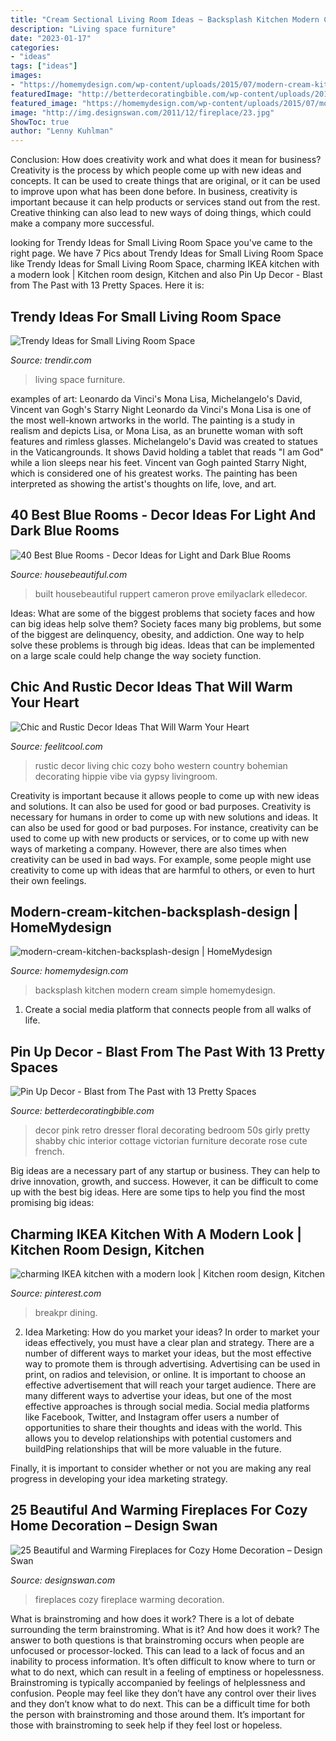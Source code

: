 ```yaml
---
title: "Cream Sectional Living Room Ideas ~ Backsplash Kitchen Modern Cream Simple Homemydesign"
description: "Living space furniture"
date: "2023-01-17"
categories:
- "ideas"
tags: ["ideas"]
images:
- "https://homemydesign.com/wp-content/uploads/2015/07/modern-cream-kitchen-backsplash-design.jpg"
featuredImage: "http://betterdecoratingbible.com/wp-content/uploads/2013/10/retro-pin-up-girly-room-floral-wallpaper-pink-dresser-50s-style-inteior-decor-design-better-decorating-bible-blog.jpg"
featured_image: "https://homemydesign.com/wp-content/uploads/2015/07/modern-cream-kitchen-backsplash-design.jpg"
image: "http://img.designswan.com/2011/12/fireplace/23.jpg"
ShowToc: true
author: "Lenny Kuhlman"
---
```



Conclusion: How does creativity work and what does it mean for business?
Creativity is the process by which people come up with new ideas and concepts. It can be used to create things that are original, or it can be used to improve upon what has been done before. In business, creativity is important because it can help products or services stand out from the rest. Creative thinking can also lead to new ways of doing things, which could make a company more successful.

	

		
looking for Trendy Ideas for Small Living Room Space you've came to the right page. We have 7 Pics about Trendy Ideas for Small Living Room Space like Trendy Ideas for Small Living Room Space, charming IKEA kitchen with a modern look | Kitchen room design, Kitchen and also Pin Up Decor - Blast from The Past with 13 Pretty Spaces. Here it is:
		
    
## Trendy Ideas For Small Living Room Space

<img loading=lazy src="https://cdn.trendir.com/wp-content/uploads/2017/10/small-furniture.jpg" onerror="this.onerror=null;this.src='https://tse4.mm.bing.net/th?id=OIP.XNqG2PIGwhB4HGWAjox-EgHaLI&amp;pid=15.1';" alt="Trendy Ideas for Small Living Room Space">

_Source: trendir.com_

>living space furniture. 

	

examples of art: Leonardo da Vinci's Mona Lisa, Michelangelo's David, Vincent van Gogh's Starry Night
Leonardo da Vinci's Mona Lisa is one of the most well-known artworks in the world. The painting is a study in realism and depicts Lisa, or Mona Lisa, as an brunette woman with soft features and rimless glasses. Michelangelo's David was created to statues in the Vaticangrounds. It shows David holding a tablet that reads "I am God" while a lion sleeps near his feet. Vincent van Gogh painted Starry Night, which is considered one of his greatest works. The painting has been interpreted as showing the artist's thoughts on life, love, and art.

    
## 40 Best Blue Rooms - Decor Ideas For Light And Dark Blue Rooms

<img loading=lazy src="https://hips.hearstapps.com/hmg-prod.s3.amazonaws.com/images/blue-dining-room-ideas-dscf1742-1572367217.jpg?crop=1xw:1xh;center,top&amp;resize=480:*" onerror="this.onerror=null;this.src='https://tse1.mm.bing.net/th?id=OIP.Z3aqDGMmO14uMAtmt-rlEQHaLH&amp;pid=15.1';" alt="40 Best Blue Rooms - Decor Ideas for Light and Dark Blue Rooms">

_Source: housebeautiful.com_

>built housebeautiful ruppert cameron prove emilyaclark elledecor. 

	

Ideas: What are some of the biggest problems that society faces and how can big ideas help solve them?
Society faces many big problems, but some of the biggest are delinquency, obesity, and addiction. One way to help solve these problems is through big ideas. Ideas that can be implemented on a large scale could help change the way society function.

    
## Chic And Rustic Decor Ideas That Will Warm Your Heart

<img loading=lazy src="http://feelitcool.com/wp-content/uploads/2015/12/crative-cozy-rustic-living-room.jpg" onerror="this.onerror=null;this.src='https://tse3.mm.bing.net/th?id=OIP.SBgc-x2Dx2pfyh5nrsBFzgHaJ4&amp;pid=15.1';" alt="Chic and Rustic Decor Ideas That Will Warm Your Heart">

_Source: feelitcool.com_

>rustic decor living chic cozy boho western country bohemian decorating hippie vibe via gypsy livingroom. 

	

Creativity is important because it allows people to come up with new ideas and solutions. It can also be used for good or bad purposes.
Creativity is necessary for humans in order to come up with new solutions and ideas. It can also be used for good or bad purposes. For instance, creativity can be used to come up with new products or services, or to come up with new ways of marketing a company. However, there are also times when creativity can be used in bad ways. For example, some people might use creativity to come up with ideas that are harmful to others, or even to hurt their own feelings.

    
## Modern-cream-kitchen-backsplash-design | HomeMydesign

<img loading=lazy src="https://homemydesign.com/wp-content/uploads/2015/07/modern-cream-kitchen-backsplash-design.jpg" onerror="this.onerror=null;this.src='https://tse4.mm.bing.net/th?id=OIP.89Y0Tb0p-TxO8tvAKr9VLgHaJ_&amp;pid=15.1';" alt="modern-cream-kitchen-backsplash-design | HomeMydesign">

_Source: homemydesign.com_

>backsplash kitchen modern cream simple homemydesign. 

	

1. Create a social media platform that connects people from all walks of life. 

    
## Pin Up Decor - Blast From The Past With 13 Pretty Spaces

<img loading=lazy src="http://betterdecoratingbible.com/wp-content/uploads/2013/10/retro-pin-up-girly-room-floral-wallpaper-pink-dresser-50s-style-inteior-decor-design-better-decorating-bible-blog.jpg" onerror="this.onerror=null;this.src='https://tse1.mm.bing.net/th?id=OIP.i_TE6JdXTUKgvifs3IzyUwHaKj&amp;pid=15.1';" alt="Pin Up Decor - Blast from The Past with 13 Pretty Spaces">

_Source: betterdecoratingbible.com_

>decor pink retro dresser floral decorating bedroom 50s girly pretty shabby chic interior cottage victorian furniture decorate rose cute french. 

	

Big ideas are a necessary part of any startup or business. They can help to drive innovation, growth, and success. However, it can be difficult to come up with the best big ideas. Here are some tips to help you find the most promising big ideas: 

    
## Charming IKEA Kitchen With A Modern Look | Kitchen Room Design, Kitchen

<img loading=lazy src="https://i.pinimg.com/736x/ed/e1/71/ede171515fcccd2a6976f8d9d44a1ac5--ranch-kitchen-remodel-small-l-shaped-kitchens.jpg" onerror="this.onerror=null;this.src='https://tse4.mm.bing.net/th?id=OIP.I2hwHkbKTs5C-DYpyn3ZWQHaFj&amp;pid=15.1';" alt="charming IKEA kitchen with a modern look | Kitchen room design, Kitchen">

_Source: pinterest.com_

>breakpr dining. 

	

2. Idea Marketing: How do you market your ideas?
In order to market your ideas effectively, you must have a clear plan and strategy. There are a number of different ways to market your ideas, but the most effective way to promote them is through advertising. Advertising can be used in print, on radios and television, or online. It is important to choose an effective advertisement that will reach your target audience.
There are many different ways to advertise your ideas, but one of the most effective approaches is through social media. Social media platforms like Facebook, Twitter, and Instagram offer users a number of opportunities to share their thoughts and ideas with the world. This allows you to develop relationships with potential customers and buildPing relationships that will be more valuable in the future.

Finally, it is important to consider whether or not you are making any real progress in developing your idea marketing strategy.

    
## 25 Beautiful And Warming Fireplaces For Cozy Home Decoration – Design Swan

<img loading=lazy src="http://img.designswan.com/2011/12/fireplace/23.jpg" onerror="this.onerror=null;this.src='https://tse4.mm.bing.net/th?id=OIP.gCZ0NdOrIyOZ3-kJaK2kEQHaKg&amp;pid=15.1';" alt="25 Beautiful and Warming Fireplaces for Cozy Home Decoration – Design Swan">

_Source: designswan.com_

>fireplaces cozy fireplace warming decoration. 

	

What is brainstroming and how does it work?
There is a lot of debate surrounding the term brainstroming. What is it? And how does it work? The answer to both questions is that brainstroming occurs when people are unfocused or processor-locked. This can lead to a lack of focus and an inability to process information. It’s often difficult to know where to turn or what to do next, which can result in a feeling of emptiness or hopelessness.
Brainstroming is typically accompanied by feelings of helplessness and confusion. People may feel like they don’t have any control over their lives and they don’t know what to do next. This can be a difficult time for both the person with brainstroming and those around them. It’s important for those with brainstroming to seek help if they feel lost or hopeless.

